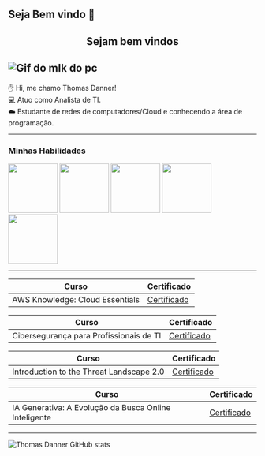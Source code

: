 ## Seja Bem vindo 👋

<center><h2> Sejam bem vindos </center></h2>

![Gif do mlk do pc](https://media1.giphy.com/media/v1.Y2lkPTc5MGI3NjExdmppZzdhM3MwZWdwazVyNTc0eTdrbXhpcG1kODN6OXkzaWV6cnM1ZSZlcD12MV9pbnRlcm5hbF9naWZfYnlfaWQmY3Q9Zw/RbDKaczqWovIugyJmW/giphy.webp)
------------------- 

✋ Hi, me chamo Thomas Danner!<br>
💻 Atuo como Analista de TI.<br> 
☁️ Estudante de redes de computadores/Cloud e conhecendo a área de programação.

----------------------
### Minhas Habilidades

<img src="https://cdn.jsdelivr.net/gh/devicons/devicon@latest/icons/windows11/windows11-original.svg" width= "100px"> <img src="https://cdn.jsdelivr.net/gh/devicons/devicon@latest/icons/amazonwebservices/amazonwebservices-original-wordmark.svg" width= "100px"> <img src="https://cdn.jsdelivr.net/gh/devicons/devicon@latest/icons/mysql/mysql-original-wordmark.svg" width= "100px"> <img src="https://cdn.jsdelivr.net/gh/devicons/devicon@latest/icons/google/google-original-wordmark.svg" width= "100px"> <img src="https://cdn.jsdelivr.net/gh/devicons/devicon@latest/icons/github/github-original-wordmark.svg" width= "100px">

-----------
| Curso | Certificado |
|------ | ------------|
| AWS Knowledge: Cloud Essentials| [Certificado](https://www.credly.com/badges/8f2b0f29-5a7d-4979-8392-be506c5395a5/linked_in_profile)

| Curso | Certificado |
|------ | ------------|
| Cibersegurança para Profissionais de TI| [Certificado](https://www.linkedin.com/learning/certificates/fe2c4c020fa7ec71600d867e231588d782b1c98571f3860ba96c7bb214f57df5?lipi=urn%3Ali%3Apage%3Ad_flagship3_profile_view_base_certifications_details%3Be2PjykzcTSWkkcIqWVNSPg%3D%3D)

| Curso | Certificado |
|------ | ------------|
| Introduction to the Threat Landscape 2.0| [Certificado](https://www.credly.com/badges/78e92ccd-5742-47f7-a4fb-59ba2e97ae29/linked_in_profile)

| Curso | Certificado |
|------ | ------------|
| IA Generativa: A Evolução da Busca Online Inteligente | [Certificado](https://www.linkedin.com/learning/certificates/0775f611522f14244c191843703e37d7091fd398a26e9f920b6c28a8679f04de?lipi=urn%3Ali%3Apage%3Ad_flagship3_profile_view_base_certifications_details%3Be2PjykzcTSWkkcIqWVNSPg%3D%3D)

-----
![Thomas Danner GitHub stats](https://github-readme-stats.vercel.app/api?username=thomas29danner&show_icons=true&theme=radical)


<!--

**thomas29danner/thomas29danner** is a ✨ _special_ ✨ repository because its `README.md` (this file) appears on your GitHub profile.

Here are some ideas to get you started:

- 🔭 I’m currently working on ...
- 🌱 I’m currently learning ...
- 👯 I’m looking to collaborate on ...
- 🤔 I’m looking for help with ...
- 💬 Ask me about ...
- 📫 How to reach me: ...
- 😄 Pronouns: ...
- ⚡ Fun fact: ...
-->
